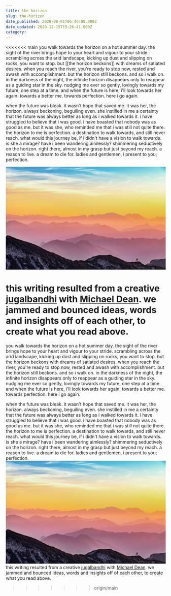 ```yaml
---
title: the horizon
slug: the-horizon
date_published: 2020-08-01T06:40:00.000Z
date_updated: 2020-12-15T15:26:41.000Z
category: 
---
```


<<<<<<< main
you walk towards the horizon on a hot summer day. the sight of the river brings hope to your heart and vigour to your stride. scrambling across the arid landscape, kicking up dust and slipping on rocks, you want to stop. but [[the horizon beckons]] with dreams of satiated desires. when you reach the river, you're ready to stop now, rested and awash with accomplishment. but the horizon still beckons. and so i walk on. in the darkness of the night, the infinite horizon disappears only to reappear as a guiding star in the sky. nudging me ever so gently, lovingly towards my future, one step at a time. and when the future is here, i'll look towards her again. towards a better me. towards perfection. here i go again.

when the future was bleak. it wasn't hope that saved me. it was her, the horizon. always beckoning, beguiling even. she instilled in me a certainty that the future was always better as long as i walked towards it. i have struggled to believe that i was good. i have boasted that nobody was as good as me. but it was she, who reminded me that i was still not quite there. the horizon to me is perfection. a destination to walk towards, and still never reach. what would this journey be, if i didn't have a vision to walk towards. is she a mirage? have i been wandering aimlessly? shimmering seductively on the horizon. right there, almost in my grasp but just beyond my reach. a reason to live. a dream to die for. ladies and gentlemen, i present to you; perfection.

![walking towards the horizon](/assets/images/beautiful-horizon.jpg)

this writing resulted from a creative [jugalbandhi](https://en.wikipedia.org/wiki/jugalbandi) with [Michael Dean](https://twitter.com/michaeldean09). we jammed and bounced ideas, words and insights off of each other, to create what you read above.
=======
you walk towards the horizon on a hot summer day. the sight of the river brings hope to your heart and vigour to your stride. scrambling across the arid landscape, kicking up dust and slipping on rocks, you want to stop. but the horizon beckons with dreams of satiated desires. when you reach the river, you're ready to stop now, rested and awash with accomplishment. but the horizon still beckons. and so i walk on. in the darkness of the night, the infinite horizon disappears only to reappear as a guiding star in the sky. nudging me ever so gently, lovingly towards my future, one step at a time. and when the future is here, i'll look towards her again. towards a better me. towards perfection. here i go again.

when the future was bleak. it wasn't hope that saved me. it was her, the horizon. always beckoning, beguiling even. she instilled in me a certainty that the future was always better as long as i walked towards it. i have struggled to believe that i was good. i have boasted that nobody was as good as me. but it was she, who reminded me that i was still not quite there. the horizon to me is perfection. a destination to walk towards, and still never reach. what would this journey be, if i didn't have a vision to walk towards. is she a mirage? have i been wandering aimlessly? shimmering seductively on the horizon. right there, almost in my grasp but just beyond my reach. a reason to live. a dream to die for. ladies and gentlemen, i present to you; perfection.
![Walking towards the Horizon](/assets/images/beautiful-horizon.jpg)
this writing resulted from a creative [jugalbandhi](https://en.wikipedia.org/wiki/Jugalbandi) with [Michael Dean](https://twitter.com/MichaelDean09). we jammed and bounced ideas, words and insights off of each other, to create what you read above.
>>>>>>> origin/main
